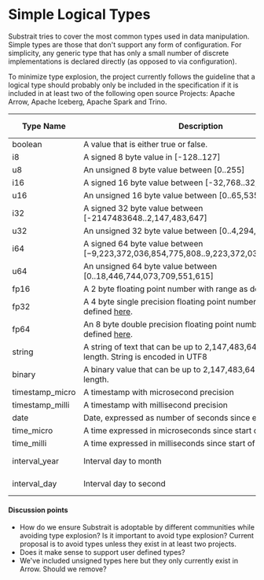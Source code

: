 # Simple Logical Types

Substrait tries to cover the most common types used in data manipulation. Simple types are those that don't support any form of configuration. For simplicity, any generic type that has only a small number of discrete implementations is declared directly (as opposed to via configuration).

To minimize type explosion, the project currently follows the guideline that a logical type should probably only be included in the specification if it is included in at least two of the following open source Projects: Apache Arrow, Apache Iceberg, Apache Spark and Trino.

| Type Name       | Description                                                  | Arrow Analog           | Iceberg Analog | Spark Analog  | Trino Analog           |
| --------------- | ------------------------------------------------------------ | ---------------------- | -------------- | ------------- | ---------------------- |
| boolean         | A value that is either true or false.                        | Bool                   | boolean        | boolean       | boolean                |
| i8              | A signed 8 byte value in [-128..127]                         | Int<8,true>            | -              | ByteType      | tinyint                |
| u8              | An unsigned 8 byte value between [0..255]                    | Int<8,false>           | -              |               | -                      |
| i16             | A signed 16 byte value between [-32,768..32,767]             | Int<16,true>           | -              | ShortType     | smallint               |
| u16             | An unsigned 16 byte value between [0..65,535]                | Int<16,false>          | -              |               |                        |
| i32             | A signed 32 byte value between [-2147483648..2,147,483,647]  | Int<32,true>           | int            | IntegerType   | int                    |
| u32             | An unsigned 32 byte value between [0..4,294,967,295]         | Int<32,false>          | -              |               |                        |
| i64             | A signed 64 byte value between [−9,223,372,036,854,775,808..9,223,372,036,854,775,807] | Int<64,true>           | long           | LongType      | bigint                 |
| u64             | An unsigned 64 byte value between [0..18,446,744,073,709,551,615] | Int<64,false>          | -              | -             | -                      |
| fp16            | A 2 byte floating point number with range as defined [here](https://en.wikipedia.org/wiki/Half-precision_floating-point_format). | Float<HALF>            | -              | -             | -                      |
| fp32            | A 4 byte single precision floating point number with range as defined [here](https://en.wikipedia.org/wiki/Single-precision_floating-point_format). | Float<SINGLE>          | float          | FloatType     | real                   |
| fp64            | An 8 byte double precision floating point number with range as defined [here](https://en.wikipedia.org/wiki/Double-precision_floating-point_format). | Float<DOUBLE>          | double         | DecimalType   | double                 |
| string          | A string of text that can be up to 2,147,483,647 bytes in length. String is encoded in UTF8 | Utf8                   | string         | StringType    | varchar (no len)       |
| binary          | A binary value that can be up to 2,147,483,647 bytes in length. | Binary                 | binary         | BinaryType    | Varbinary              |
| timestamp_micro | A timestamp with microsecond precision                       | Timestamp<MICROSECOND> | timestamp      | TimestampType | timestamp(6)           |
| timestamp_milli | A timestamp with millisecond precision                       | Timestamp<MILLISECOND> | -              | -             | timestamp(3)           |
| date            | Date, expressed as number of seconds since epoch             | Date<MILLISECOND>      | date           | DateType      | Date                   |
| time_micro      | A time expressed in microseconds since start of day          | Time<MICROSECOND;64>   | time           | time(6)       | time(6)                |
| time_milli      | A time expressed in milliseconds since start of day          | Time<MILLISECOND;32>   | -              | time(3)       | time(3)                |
| interval_year   | Interval day to month                                        | INTERVAL<YEAR_MONTH>   | -              | -             | Interval year to month |
| interval_day    | Interval day to second                                       | INTERVAL<DAY_TIME>     | -              | -             | Interval day to second |

#### Discussion points

* How do we ensure Substrait is adoptable by different communities while avoiding type explosion? Is it important to avoid type explosion? Current proposal is to avoid types unless they exist in at least two projects.
* Does it make sense to support user defined types?
* We've included unsigned types here but they only currently exist in Arrow. Should we remove?
